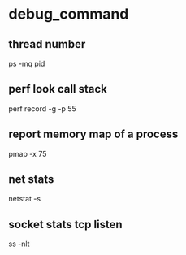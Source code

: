 # debug_command  
## thread number  
ps -mq pid

## perf look call stack  
perf record -g -p 55

## report memory map of a process  
pmap -x 75  

## net stats  
netstat -s

## socket stats tcp listen  
ss -nlt
